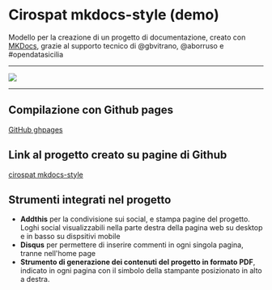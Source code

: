 # Cirospat mkdocs-style (demo)
Modello per la creazione di un progetto di documentazione, creato con [MKDocs](https://squidfunk.github.io/mkdocs-material/), grazie al supporto tecnico di @gbvitrano, @aborruso e #opendatasicilia

---

![](https://raw.githubusercontent.com/cirospat/mkdocs-style/main/docs/img/logo1.png)

---

## Compilazione con Github pages
[GitHub ghpages](https://squidfunk.github.io/mkdocs-material/publishing-your-site/#with-github-actions) 


## Link al progetto creato su pagine di Github
[cirospat mkdocs-style](https://cirospat.github.io/mkdocs-style/)


## Strumenti integrati nel progetto
- **Addthis** per la condivisione sui social, e stampa pagine del progetto. Loghi social visualizzabili nella parte destra della pagina web su desktop e in basso su dispsitivi mobile
- **Disqus** per permettere di inserire commenti in ogni singola pagina, tranne nell'home page
- **Strumento di generazione dei contenuti del progetto in formato PDF**, indicato in ogni pagina con il simbolo della stampante posizionato in alto a destra. 
